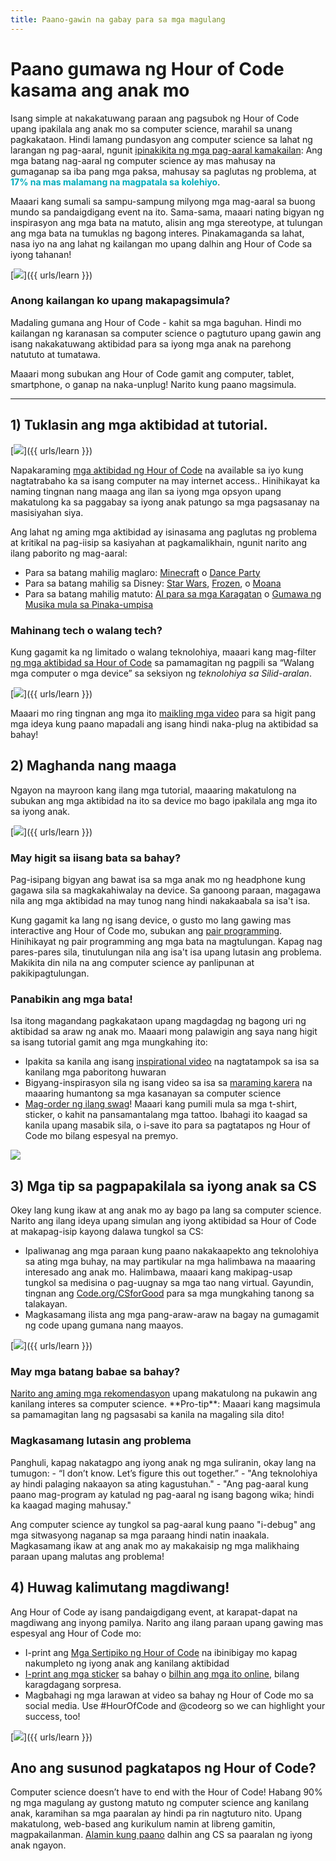 ```yaml
---
title: Paano-gawin na gabay para sa mga magulang
---
```


# Paano gumawa ng Hour of Code kasama ang anak mo
Isang simple at nakakatuwang paraan ang pagsubok ng Hour of Code upang ipakilala ang anak mo sa computer science, marahil sa unang pagkakataon. Hindi lamang pundasyon ang computer science sa lahat ng larangan ng pag-aaral, ngunit <a href="https://medium.com/@codeorg/cs-helps-students-outperform-in-school-college-and-workplace-66dd64a69536">ipinakikita ng mga pag-aaral kamakailan</a>: Ang mga batang nag-aaral ng computer science ay mas mahusay na gumaganap sa iba pang mga paksa, mahusay sa paglutas ng problema, at <font color="00adbc"><b>17% na mas malamang na magpatala sa kolehiyo</b></font>.

Maaari kang sumali sa sampu-sampung milyong mga mag-aaral sa buong mundo sa pandaigdigang event na ito. Sama-sama, maaari nating bigyan ng inspirasyon ang mga bata na matuto, alisin ang mga stereotype, at tulungan ang mga bata na tumuklas ng bagong interes. Pinakamaganda sa lahat, nasa iyo na ang lahat ng kailangan mo upang dalhin ang Hour of Code sa iyong tahanan!

[<img src="/images/fit-600/Marketing/mother-helping-her-daughter-use-a-laptop-4260325.jpg" />]({{ urls/learn }})

<h3>Anong kailangan ko upang makapagsimula?  </h3>
Madaling gumana ang Hour of Code - kahit sa mga baguhan. Hindi mo kailangan ng karanasan sa computer science o pagtuturo upang gawin ang isang nakakatuwang aktibidad para sa iyong mga anak na parehong natututo at tumatawa.

Maaari mong subukan ang Hour of Code gamit ang computer, tablet, smartphone, o ganap na naka-unplug! Narito kung paano magsimula.

***

## 1) Tuklasin ang mga aktibidad at tutorial.

[<img src="/images/fit-600/tutorials.png" />]({{ urls/learn }})

Napakaraming <a href="https://hourofcode.com/us/learn">mga aktibidad ng Hour of Code</a> na available sa iyo kung nagtatrabaho ka sa isang computer na may internet access..   Hinihikayat ka naming tingnan nang maaga ang ilan sa iyong mga opsyon upang makatulong ka sa paggabay sa iyong anak patungo sa mga pagsasanay na masisiyahan siya.

Ang lahat ng aming mga aktibidad ay isinasama ang paglutas ng problema at kritikal na pag-iisip sa kasiyahan at pagkamalikhain, ngunit narito ang ilang paborito ng mag-aaral:

- Para sa batang mahilig maglaro: <a href="https://code.org/minecraft">Minecraft</a> o <a href="https://code.org/dance">Dance Party</a>  
- Para sa batang mahilig sa Disney: <a href="https://code.org/starwars">Star Wars</a>, <a href="https://studio.code.org/s/frozen/stage/1/puzzle/1">Frozen</a>, o <a href="https://partners.disney.com/hour-of-code?cds&cmp=vanity%7Cnatural%7Cus%7Cmoanahoc%7C">Moana</a>  
- Para sa batang mahilig matuto: <a href="https://code.org/oceans">AI para sa mga Karagatan</a> o <a href="https://scratch.mit.edu/projects/editor/?tutorial=music&utm_source=codeorg">Gumawa ng Musika mula sa Pinaka-umpisa</a>  

<h3>  Mahinang tech o walang tech?  </h3>
Kung gagamit ka ng limitado o walang teknolohiya, maaari kang mag-filter <a href="https://hourofcode.com/us/learn">ng mga aktibidad sa Hour of Code</a> sa pamamagitan ng pagpili sa “Walang mga computer o mga device” sa seksiyon ng <em>teknolohiya sa Silid-aralan</em>.

[<img src="/images/fit-500/Marketing/filtering-activities-hoc.jpg" />]({{ urls/learn }})

Maaari mo ring tingnan ang mga ito <a href="https://www.youtube.com/playlist?list=PLzdnOPI1iJNcpfa4LtbaIl35gqir_5XUu">maikling mga video</a> para sa higit pang mga ideya kung paano mapadali ang isang hindi naka-plug na aktibidad sa bahay!

## 2) Maghanda nang maaga
Ngayon na mayroon kang ilang mga tutorial, maaaring makatulong na subukan ang mga aktibidad na ito sa device mo bago ipakilala ang mga ito sa iyong anak.

[<img src="/images/fit-600/Marketing/father-and-children-looking-at-a-laptop-4260749.jpg" />]({{ urls/learn }})

<h3>May higit sa iisang bata sa bahay?  </h3>
Pag-isipang bigyan ang bawat isa sa mga anak mo ng headphone kung  gagawa sila sa magkakahiwalay na device. Sa ganoong paraan, magagawa nila ang mga aktibidad na may tunog nang hindi nakakaabala sa isa't isa.

Kung gagamit ka lang ng isang device, o gusto mo lang gawing mas interactive ang Hour of Code mo, subukan ang <a href="https://www.youtube.com/watch?v=vgkahOzFH2Q">pair programming</a>.   Hinihikayat ng pair programming ang mga bata na magtulungan. Kapag nag pares-pares sila, tinutulungan nila ang isa't isa upang lutasin ang problema.   Makikita din nila na ang computer science ay panlipunan at pakikipagtulungan.

<h3>Panabikin ang mga bata!   </h3>
Isa itong magandang pagkakataon upang magdagdag ng bagong uri ng aktibidad sa araw ng anak mo. Maaari mong palawigin ang saya nang higit sa isang tutorial gamit ang mga mungkahing ito:

- Ipakita sa kanila ang isang <a href="https://www.youtube.com/playlist?list=PLzdnOPI1iJNcadqJAZnbDYShie4gLZQQJ">inspirational video</a> na nagtatampok sa isa sa kanilang mga paboritong huwaran
- Bigyang-inspirasyon sila ng isang video sa isa sa <a href="https://www.youtube.com/playlist?list=PLzdnOPI1iJNfpD8i4Sx7U0y2MccnrNZuP">maraming karera</a> na maaaring humantong sa mga kasanayan sa computer science
- <a href="https://store.code.org/">Mag-order ng ilang swag</a>!   Maaari kang pumili mula sa mga t-shirt, sticker, o kahit na pansamantalang mga tattoo. Ibahagi ito kaagad sa kanila upang masabik sila, o i-save ito para sa pagtatapos ng Hour of Code mo bilang espesyal na premyo.

<a href="https://store.code.org/" target="_blank"><img src="/images/fit-500/Marketing/hourofcodestore.jpg"></a>

## 3) Mga tip sa pagpapakilala sa iyong anak sa CS

Okey lang kung ikaw at ang anak mo ay bago pa lang sa computer science.   Narito ang ilang ideya upang simulan ang iyong aktibidad sa Hour of Code at makapag-isip kayong dalawa tungkol sa CS:

- Ipaliwanag ang mga paraan kung paano nakakaapekto ang teknolohiya sa ating mga buhay, na may partikular na mga halimbawa na maaaring interesado ang anak mo.   Halimbawa, maaari kang makipag-usap tungkol sa medisina o pag-uugnay sa mga tao nang virtual. Gayundin, tingnan ang <a href="https://code.org/csforgood">Code.org/CSforGood</a> para sa mga mungkahing tanong sa talakayan.
- Magkasamang ilista ang mga pang-araw-araw na bagay na gumagamit ng code upang gumana nang maayos.

[<img src="/images/fit-600/Marketing/girl-sitting-on-sofa-while-using-tablet-computer-4144035.jpg" />]({{ urls/learn }})

<h3>  May mga batang babae sa bahay?</h3>
<a href="https://code.org/girls">Narito ang aming mga rekomendasyon</a> upang makatulong na pukawin ang kanilang interes sa computer science. **Pro-tip**: Maaari kang magsimula sa pamamagitan lang ng pagsasabi sa kanila na magaling sila dito!

<h3>Magkasamang lutasin ang problema  </h3>
Panghuli, kapag nakatagpo ang iyong anak ng mga suliranin, okay lang na tumugon:
- “I don’t know. Let’s figure this out together.”
- "Ang teknolohiya ay hindi palaging nakaayon sa ating kagustuhan."
- "Ang pag-aaral kung paano mag-program ay katulad ng pag-aaral ng isang bagong wika; hindi ka kaagad maging mahusay."

Ang computer science ay tungkol sa pag-aaral kung paano "i-debug" ang mga sitwasyong naganap sa mga paraang hindi natin inaakala. Magkasamang ikaw at ang anak mo ay makakaisip ng mga malikhaing paraan upang malutas ang problema!


## 4) Huwag kalimutang magdiwang!

Ang Hour of Code ay isang pandaigdigang event, at karapat-dapat na magdiwang ang inyong pamilya.   Narito ang ilang paraan upang gawing mas espesyal ang Hour of Code mo:

- I-print ang <a href="https://staging.code.org/certificates">Mga Sertipiko ng Hour of Code</a> na ibinibigay mo kapag nakumpleto ng iyong anak ang kanilang aktibidad
- <a href="https://staging.hourofcode.com/us/promote/resources#stickers">I-print ang mga sticker</a> sa bahay o <a href="https://store.code.org/">bilhin ang mga ito online</a>, bilang karagdagang sorpresa.
- Magbahagi ng mga larawan at video sa bahay ng Hour of Code mo sa social media. Use #HourOfCode and @codeorg so we can highlight your success, too!

[<img src="/images/fit-600/Marketing/g8TUlHzF.jpeg" />]({{ urls/learn }})

<h2>Ano ang susunod pagkatapos ng Hour of Code?</h2>

Computer science doesn’t have to end with the Hour of Code! Habang 90% ng mga magulang ay gustong matuto ng computer science ang kanilang anak, karamihan sa mga paaralan ay hindi pa rin nagtuturo nito. Upang makatulong, web-based ang kurikulum namin at libreng gamitin, magpakailanman.   <a href="https://code.org/yourschool">Alamin kung paano</a> dalhin ang CS sa paaralan ng iyong anak ngayon.